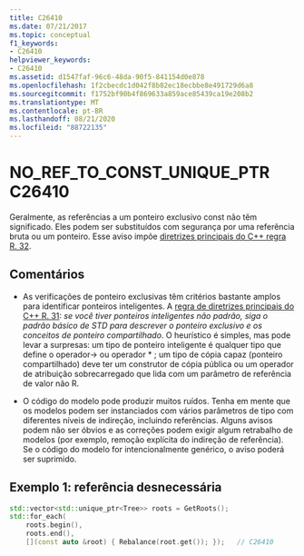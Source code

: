 ```yaml
---
title: C26410
ms.date: 07/21/2017
ms.topic: conceptual
f1_keywords:
- C26410
helpviewer_keywords:
- C26410
ms.assetid: d1547faf-96c6-48da-90f5-841154d0e878
ms.openlocfilehash: 1f2cbecdc1d042f8b82ec18ecbbe8e491729d6a8
ms.sourcegitcommit: f1752bf90b4f869633a859ace85439ca19e208b2
ms.translationtype: MT
ms.contentlocale: pt-BR
ms.lasthandoff: 08/21/2020
ms.locfileid: "88722135"
---
```

# <a name="c26410--no_ref_to_const_unique_ptr"></a>NO_REF_TO_CONST_UNIQUE_PTR C26410

Geralmente, as referências a um ponteiro exclusivo const não têm significado. Eles podem ser substituídos com segurança por uma referência bruta ou um ponteiro. Esse aviso impõe [diretrizes principais do C++ regra R. 32](https://github.com/isocpp/CppCoreGuidelines/blob/master/CppCoreGuidelines.md#r32-take-a-unique_ptrwidget-parameter-to-express-that-a-function-assumes-ownership-of-a-widget).

## <a name="remarks"></a>Comentários

- As verificações de ponteiro exclusivas têm critérios bastante amplos para identificar ponteiros inteligentes. A [regra de diretrizes principais do C++ R. 31](https://github.com/isocpp/CppCoreGuidelines/blob/master/CppCoreGuidelines.md#r31-if-you-have-non-std-smart-pointers-follow-the-basic-pattern-from-std): *se você tiver ponteiros inteligentes não padrão, siga o padrão básico de STD para descrever o ponteiro exclusivo e os conceitos de ponteiro compartilhado*. O heurístico é simples, mas pode levar a surpresas: um tipo de ponteiro inteligente é qualquer tipo que define o operador-> ou operador \* ; um tipo de cópia capaz (ponteiro compartilhado) deve ter um construtor de cópia pública ou um operador de atribuição sobrecarregado que lida com um parâmetro de referência de valor não R.

- O código do modelo pode produzir muitos ruídos. Tenha em mente que os modelos podem ser instanciados com vários parâmetros de tipo com diferentes níveis de indireção, incluindo referências. Alguns avisos podem não ser óbvios e as correções podem exigir algum retrabalho de modelos (por exemplo, remoção explícita do indireção de referência). Se o código do modelo for intencionalmente genérico, o aviso poderá ser suprimido.

## <a name="example-1-unnecessary-reference"></a>Exemplo 1: referência desnecessária

```cpp
std::vector<std::unique_ptr<Tree>> roots = GetRoots();
std::for_each(
    roots.begin(),
    roots.end(),
    [](const auto &root) { Rebalance(root.get()); });   // C26410
```

